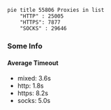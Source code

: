 
```mermaid
pie title 55806 Proxies in list
    "HTTP" : 25005
    "HTTPS": 7877
    "SOCKS" : 29646
```

### Some Info
#### Average Timeout

- mixed: 3.6s
- http: 1.8s
- https: 8.2s
- socks: 5.0s